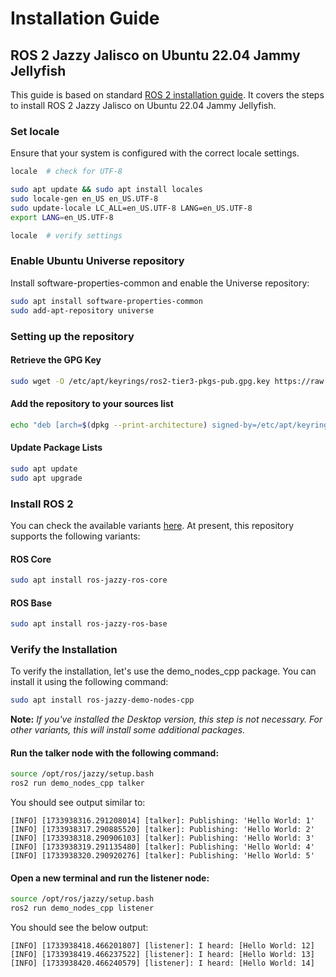 # Installation Guide

## ROS 2 Jazzy Jalisco on Ubuntu 22.04 Jammy Jellyfish

This guide is based on standard [ROS 2 installation guide](https://docs.ros.org/en/jazzy/Installation/Ubuntu-Install-Debs.html). It covers the steps to install ROS 2 Jazzy Jalisco on Ubuntu 22.04 Jammy Jellyfish.

### Set locale

Ensure that your system is configured with the correct locale settings.

```bash
locale  # check for UTF-8

sudo apt update && sudo apt install locales
sudo locale-gen en_US en_US.UTF-8
sudo update-locale LC_ALL=en_US.UTF-8 LANG=en_US.UTF-8
export LANG=en_US.UTF-8

locale  # verify settings
```

### Enable Ubuntu Universe repository

Install software-properties-common and enable the Universe repository:

```bash
sudo apt install software-properties-common
sudo add-apt-repository universe
```

### Setting up the repository

#### Retrieve the GPG Key

```bash
sudo wget -O /etc/apt/keyrings/ros2-tier3-pkgs-pub.gpg.key https://raw.githubusercontent.com/meetgandhi-dev/ros2_tier3_packages/main/ros2-tier3-pkgs-pub.gpg.key
```

#### Add the repository to your sources list

```bash
echo "deb [arch=$(dpkg --print-architecture) signed-by=/etc/apt/keyrings/ros2-tier3-pkgs-pub.gpg.key] https://raw.githubusercontent.com/meetgandhi-dev/ros2_tier3_packages/main/debian_packages $(. /etc/os-release && echo $UBUNTU_CODENAME) main" | sudo tee /etc/apt/sources.list.d/ros2-tier3-pkgs.list > /dev/null
```

#### Update Package Lists

```bash
sudo apt update
sudo apt upgrade
```

### Install ROS 2

You can check the available variants [here](https://ros.org/reps/rep-2001.html#jazzy-jalisco-may-2024-may-2029). At present, this repository supports the following variants:

#### ROS Core

```bash
sudo apt install ros-jazzy-ros-core
```

#### ROS Base

```bash
sudo apt install ros-jazzy-ros-base
```

### Verify the Installation

To verify the installation, let's use the demo_nodes_cpp package. You can install it using the following command:

```bash
sudo apt install ros-jazzy-demo-nodes-cpp
```
**Note:**  _If you've installed the Desktop version, this step is not necessary. For other variants, this will install some additional packages._

#### Run the talker node with the following command:

```bash
source /opt/ros/jazzy/setup.bash
ros2 run demo_nodes_cpp talker
```

You should see output similar to:

```text
[INFO] [1733938316.291208014] [talker]: Publishing: 'Hello World: 1'
[INFO] [1733938317.290885520] [talker]: Publishing: 'Hello World: 2'
[INFO] [1733938318.290906103] [talker]: Publishing: 'Hello World: 3'
[INFO] [1733938319.291135480] [talker]: Publishing: 'Hello World: 4'
[INFO] [1733938320.290920276] [talker]: Publishing: 'Hello World: 5'
```

#### Open a new terminal and run the listener node:

```bash
source /opt/ros/jazzy/setup.bash
ros2 run demo_nodes_cpp listener
```

You should see the below output:

```text
[INFO] [1733938418.466201807] [listener]: I heard: [Hello World: 12]
[INFO] [1733938419.466237522] [listener]: I heard: [Hello World: 13]
[INFO] [1733938420.466240579] [listener]: I heard: [Hello World: 14]
```

